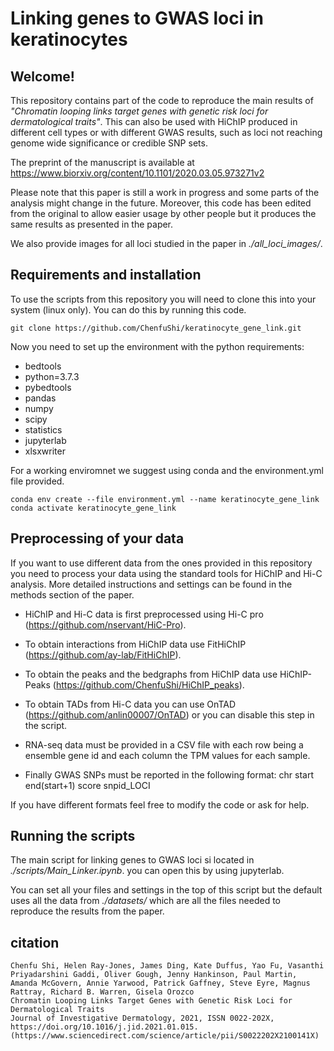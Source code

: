 # Linking genes to GWAS loci in keratinocytes

## Welcome!
This repository contains part of the code to reproduce the main results of *"Chromatin looping links target genes with genetic risk loci for dermatological traits"*.
This can also be used with HiChIP produced in different cell types or with different GWAS results, such as loci not reaching genome wide significance or credible SNP sets.

The preprint of the manuscript is available at https://www.biorxiv.org/content/10.1101/2020.03.05.973271v2

Please note that this paper is still a work in progress and some parts of the analysis might change in the future.
Moreover, this code has been edited from the original to allow easier usage by other people but it produces the same results as presented in the paper.

We also provide images for all loci studied in the paper in *./all_loci_images/*.

## Requirements and installation

To use the scripts from this repository you will need to clone this into your system (linux only). You can do this by running this code.

```
git clone https://github.com/ChenfuShi/keratinocyte_gene_link.git
```

Now you need to set up the environment with the python requirements:
- bedtools
- python=3.7.3
- pybedtools
- pandas
- numpy
- scipy
- statistics
- jupyterlab
- xlsxwriter

For a working enviromnet we suggest using conda and the environment.yml file provided.

```
conda env create --file environment.yml --name keratinocyte_gene_link
conda activate keratinocyte_gene_link
```

## Preprocessing of your data

If you want to use different data from the ones provided in this repository you need to process your data using the standard tools for HiChIP and Hi-C analysis. More detailed instructions and settings can be found in the methods section of the paper.

- HiChIP and Hi-C data is first preprocessed using Hi-C pro (https://github.com/nservant/HiC-Pro).

- To obtain interactions from HiChIP data use FitHiChIP (https://github.com/ay-lab/FitHiChIP).

- To obtain the peaks and the bedgraphs from HiChIP data use HiChIP-Peaks (https://github.com/ChenfuShi/HiChIP_peaks).

- To obtain TADs from Hi-C data you can use OnTAD (https://github.com/anlin00007/OnTAD) or you can disable this step in the script.

- RNA-seq data must be provided in a CSV file with each row being a ensemble gene id and each column the TPM values for each sample.

- Finally GWAS SNPs must be reported in the following format:
chr  start  end(start+1)  score  snpid_LOCI

If you have different formats feel free to modify the code or ask for help.

## Running the scripts

The main script for linking genes to GWAS loci si located in *./scripts/Main_Linker.ipynb*. you can open this by using jupyterlab.

You can set all your files and settings in the top of this script but the default uses all the data from *./datasets/* which are all the files needed to reproduce the results from the paper.

## citation

```
Chenfu Shi, Helen Ray-Jones, James Ding, Kate Duffus, Yao Fu, Vasanthi Priyadarshini Gaddi, Oliver Gough, Jenny Hankinson, Paul Martin, Amanda McGovern, Annie Yarwood, Patrick Gaffney, Steve Eyre, Magnus Rattray, Richard B. Warren, Gisela Orozco
Chromatin Looping Links Target Genes with Genetic Risk Loci for Dermatological Traits
Journal of Investigative Dermatology, 2021, ISSN 0022-202X,
https://doi.org/10.1016/j.jid.2021.01.015.
(https://www.sciencedirect.com/science/article/pii/S0022202X2100141X)
```

